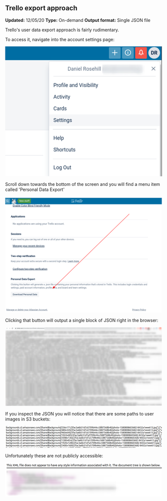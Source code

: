 ## Trello export approach

**Updated:** 12/05/20
**Type:** On-demand
**Output format:** Single JSON file

Trello's user data export approach is fairly rudimentary.

To access it, navigate into the account settings page:

![](/images/trello2.png)

Scroll down towards the bottom of the screen and you will find a menu item called 'Personal Data Export'

![](/images/trello1.png)

Clicking that button will output a single block of JSON right in the browser:

![](/images/trello3.png)

If you inspect the JSON you will notice that there are some paths to user images in S3 buckets:

![](/images/trello4.png)

Unfortunately these are not publicly accessible:

![](/images/trello5.png)
